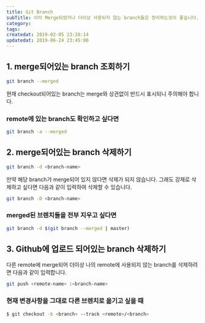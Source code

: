 ```yaml
---
title: Git Branch
subTitle: 이미 Merge되었거나 더이상 사용되지 않는 branch들은 정리하는것이 좋습니다.
category: 
tags: 
createdat: 2019-02-05 23:20:14
updatedat: 2019-06-24 23:45:00
---
```


## 1. merge되어있는 branch 조회하기

```bash
git branch --merged
```

현재 checkout되어있는 branch는 merge와 상관없이  반드시 표시되니 주의해야 
합니다.

### remote에 있는 branch도 확인하고 싶다면

```bash
git branch -a --merged
```

## 2. merge되어있는 branch 삭제하기

```bash
git branch -d <branch-name>
```

만약 해당 branch가 merge되어 있지 않다면 삭제가 되지 않습니다. 그래도 강제로 
삭제하고 싶다면 다음과 같이 입력하여 삭제할 수 있습니다.

```bash
git branch -D <branch-name>
```

### merged된 브렌치들을 전부 지우고 싶다면

```bash
git branch -d $(git branch --merged | master)
```

## 3. Github에 업로드 되어있는 branch 삭제하기

다른 remote에 merge되어 더이상 나의 remote에 사용되지 않는 branch를 삭제하려면 
다음과 같이 입력합니다.

```bash
git push <remote-name> :<branch-name>
```

### 현재 변경사항을 그대로 다른 브렌치로 옮기고 싶을 때

```bash
$ git checkout -b <branch> --track <remote>/<branch>
```

